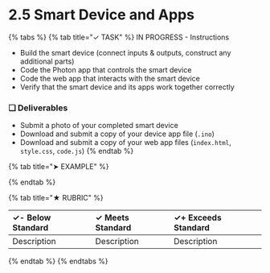 # 2.5  Smart Device and Apps

{% tabs %}
{% tab title="✓ TASK" %}
IN PROGRESS - Instructions

* Build the smart device \(connect inputs & outputs, construct any additional parts\)
* Code the Photon app that controls the smart device
* Code the web app that interacts with the smart device
* Verify that the smart device and its apps work together correctly

### **❏ Deliverable**s

* Submit a photo of your completed smart device
* Download and submit a copy of your device app file \(`.ino`\)
* Download and submit a copy of your web app files \(`index.html`, `style.css`, `code.js`\)
{% endtab %}

{% tab title="➤ EXAMPLE" %}

{% endtab %}

{% tab title="★ RUBRIC" %}


| **✓- Below Standard** | **✓ Meets Standard** | **✓+ Exceeds Standard** |
| :--- | :--- | :--- |
| Description | Description | Description |
{% endtab %}
{% endtabs %}


